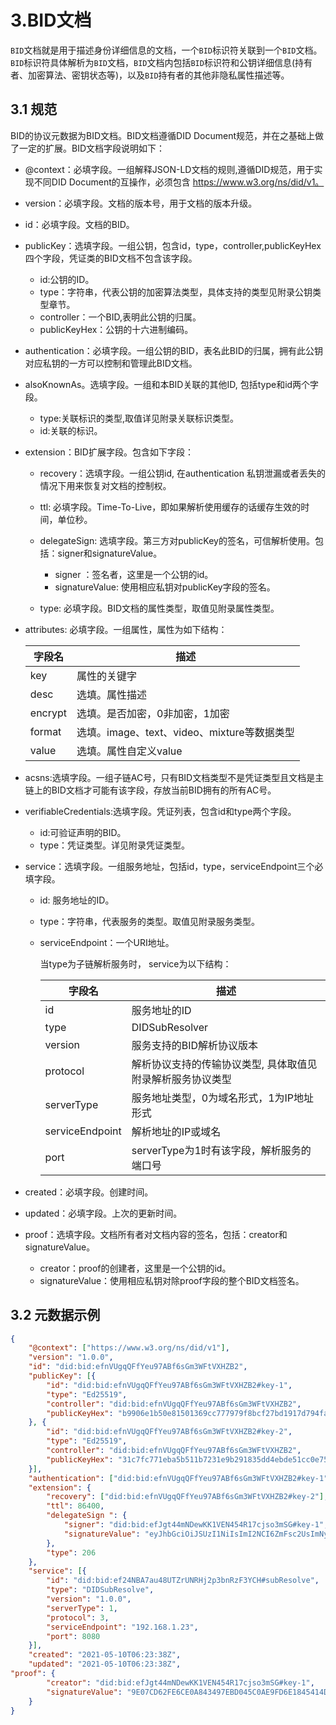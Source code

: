 # 3.BID文档

`BID`文档就是用于描述身份详细信息的文档，一个`BID`标识符关联到一个`BID`文档。`BID`标识符具体解析为`BID`文档，`BID`文档内包括`BID`标识符和公钥详细信息(持有者、加密算法、密钥状态等)，以及`BID`持有者的其他非隐私属性描述等。

## 3.1 规范

BID的协议元数据为BID文档。BID文档遵循DID Document规范，并在之基础上做了一定的扩展。BID文档字段说明如下：

* @context：必填字段。一组解释JSON-LD文档的规则,遵循DID规范，用于实现不同DID Document的互操作，必须包含 https://www.w3.org/ns/did/v1。

* version：必填字段。文档的版本号，用于文档的版本升级。

* id：必填字段。文档的BID。

* publicKey：选填字段。一组公钥，包含id，type，controller,publicKeyHex四个字段，凭证类的BID文档不包含该字段。

  * id:公钥的ID。
  * type：字符串，代表公钥的加密算法类型，具体支持的类型见附录公钥类型章节。
  * controller：一个BID,表明此公钥的归属。
  * publicKeyHex：公钥的十六进制编码。

* authentication：必填字段。一组公钥的BID，表名此BID的归属，拥有此公钥对应私钥的一方可以控制和管理此BID文档。

* alsoKnownAs。选填字段。一组和本BID关联的其他ID, 包括type和id两个字段。

  * type:关联标识的类型,取值详见附录关联标识类型。
  * id:关联的标识。

* extension：BID扩展字段。包含如下字段：

  * recovery：选填字段。一组公钥id, 在authentication 私钥泄漏或者丢失的情况下用来恢复对文档的控制权。
  * ttl: 必填字段。Time-To-Live，即如果解析使用缓存的话缓存生效的时间，单位秒。
  * delegateSign: 选填字段。第三方对publicKey的签名，可信解析使用。包括：signer和signatureValue。

    * signer ：签名者，这里是一个公钥的id。
    * signatureValue: 使用相应私钥对publicKey字段的签名。
  * type: 必填字段。BID文档的属性类型，取值见附录属性类型。

* attributes: 必填字段。一组属性，属性为如下结构：

  | 字段名  | 描述                                        |
  | ------- | ------------------------------------------- |
  | key     | 属性的关键字                                |
  | desc    | 选填。属性描述                              |
  | encrypt | 选填。是否加密，0非加密，1加密              |
  | format  | 选填。image、text、video、mixture等数据类型 |
  | value   | 选填。属性自定义value                       |

* acsns:选填字段。一组子链AC号，只有BID文档类型不是凭证类型且文档是主链上的BID文档才可能有该字段，存放当前BID拥有的所有AC号。

* verifiableCredentials:选填字段。凭证列表，包含id和type两个字段。

  * id:可验证声明的BID。
  * type：凭证类型。详见附录凭证类型。

* service：选填字段。一组服务地址，包括id，type，serviceEndpoint三个必填字段。

  * id: 服务地址的ID。

  * type：字符串，代表服务的类型。取值见附录服务类型。

  * serviceEndpoint：一个URI地址。

    当type为子链解析服务时， service为以下结构：

    | 字段名          | 描述                                                       |
    | --------------- | ---------------------------------------------------------- |
    | id              | 服务地址的ID                                               |
    | type            | DIDSubResolver                                             |
    | version         | 服务支持的BID解析协议版本                                  |
    | protocol        | 解析协议支持的传输协议类型, 具体取值见附录解析服务协议类型 |
    | serverType      | 服务地址类型，0为域名形式，1为IP地址形式                   |
    | serviceEndpoint | 解析地址的IP或域名                                         |
    | port            | serverType为1时有该字段，解析服务的端口号                  |

* created：必填字段。创建时间。

* updated：必填字段。上次的更新时间。

* proof：选填字段。文档所有者对文档内容的签名，包括：creator和signatureValue。

  * creator：proof的创建者，这里是一个公钥的id。
  * signatureValue：使用相应私钥对除proof字段的整个BID文档签名。

## 3.2 元数据示例

```json
{
	"@context": ["https://www.w3.org/ns/did/v1"],
	"version": "1.0.0",
	"id": "did:bid:efnVUgqQFfYeu97ABf6sGm3WFtVXHZB2",
	"publicKey": [{
		"id": "did:bid:efnVUgqQFfYeu97ABf6sGm3WFtVXHZB2#key-1",
		"type": "Ed25519",
		"controller": "did:bid:efnVUgqQFfYeu97ABf6sGm3WFtVXHZB2",
		"publicKeyHex": "b9906e1b50e81501369cc777979f8bcf27bd1917d794fa6d5e320b1ccc4f48bb"
	}, {
		"id": "did:bid:efnVUgqQFfYeu97ABf6sGm3WFtVXHZB2#key-2",
		"type": "Ed25519",
		"controller": "did:bid:efnVUgqQFfYeu97ABf6sGm3WFtVXHZB2",
		"publicKeyHex": "31c7fc771eba5b511b7231e9b291835dd4ebde51cc0e757a84464e7582aba652"
	}],
	"authentication": ["did:bid:efnVUgqQFfYeu97ABf6sGm3WFtVXHZB2#key-1"],
	"extension": {
		"recovery": ["did:bid:efnVUgqQFfYeu97ABf6sGm3WFtVXHZB2#key-2"],
		"ttl": 86400,
		"delegateSign ": {
			"signer": "did:bid:efJgt44mNDewKK1VEN454R17cjso3mSG#key-1",
			"signatureValue": "eyJhbGciOiJSUzI1NiIsImI2NCI6ZmFsc2UsImNyaXQiOlsiYjY0Il19"
		},
		"type": 206
	},
	"service": [{
		"id": "did:bid:ef24NBA7au48UTZrUNRHj2p3bnRzF3YCH#subResolve",
		"type": "DIDSubResolve",
		"version": "1.0.0",
		"serverType": 1,
		"protocol": 3,
		"serviceEndpoint": "192.168.1.23",
		"port": 8080
	}],
	"created": "2021-05-10T06:23:38Z",
	"updated": "2021-05-10T06:23:38Z",
"proof": {
		"creator": "did:bid:efJgt44mNDewKK1VEN454R17cjso3mSG#key-1",
		"signatureValue": "9E07CD62FE6CE0A843497EBD045C0AE9FD6E1845414D0ED251622C66D9CC927CC21DB9C09DFF628DC042FCBB7D8B2B4901E7DA9774C20065202B76D4B1C15900"
	}
}
```
